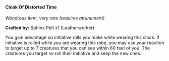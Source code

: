 #### Cloak Of Distorted Time
_Wondrous item, very rare (requires attunement)_

**Crafted by:** Sphinx Pelt x1 (Leatherworker)

You gain advantage on initiative rolls you make while wearing this cloak. If initiative is rolled while you are wearing this robe, you may use your reaction to target up to 7 creatures that you can see within 60 feet of you. The creatures you target re-roll their initiative and keep the new ones.